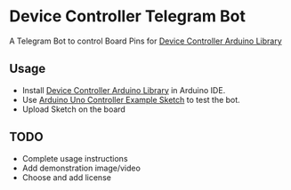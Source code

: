 # Device Controller Telegram Bot

A Telegram Bot to control Board Pins for [Device Controller Arduino Library](https://github.com/dmdhrumilmistry/DeviceController)

## Usage
- Install [Device Controller Arduino Library](https://github.com/dmdhrumilmistry/DeviceController) in Arduino IDE.
- Use [Arduino Uno Controller Example Sketch](https://github.com/dmdhrumilmistry/DeviceController/blob/main/examples/ArduinoUnoController/ArduinoUnoController.ino) to test the bot.
- Upload Sketch on the board

## TODO
- Complete usage instructions
- Add demonstration image/video
- Choose and add license
